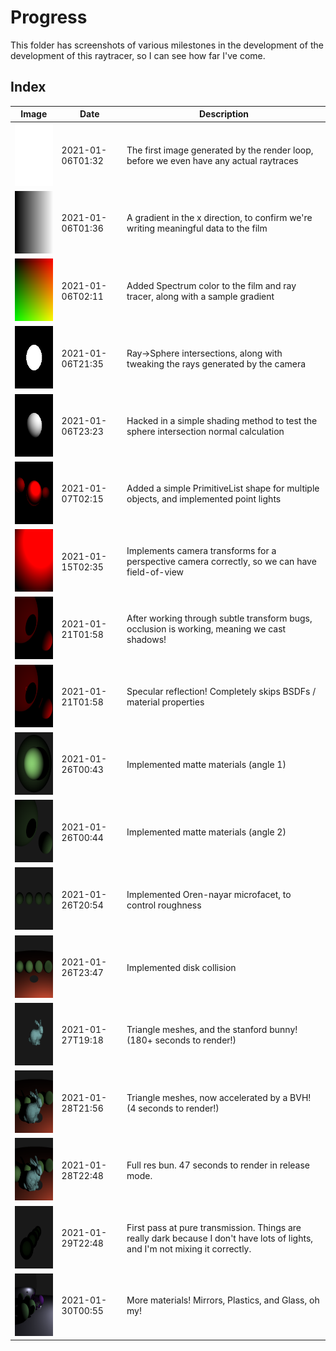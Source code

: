 # Progress

This folder has screenshots of various milestones in the development of the development of this raytracer, so I can see how far I've come.

## Index

|                          Image                         |       Date       |    Description                                                                      |
|--------------------------------------------------------|------------------|-------------------------------------------------------------------------------------|
|<img src="./001_first.png" width="100" height="100">     | 2021-01-06T01:32 | The first image generated by the render loop, before we even have any actual raytraces
|<img src="./002_gradient.png" width="100" height="100">  | 2021-01-06T01:36 | A gradient in the x direction, to confirm we're writing meaningful data to the film
|<img src="./003_color.png" width="100" height="100">     | 2021-01-06T02:11 | Added Spectrum color to the film and ray tracer, along with a sample gradient
|<img src="./004_sphere.png" width="100" height="100">    | 2021-01-06T21:35 | Ray->Sphere intersections, along with tweaking the rays generated by the camera
|<img src="./005_shading.png" width="100" height="100">   | 2021-01-06T23:23 | Hacked in a simple shading method to test the sphere intersection normal calculation
|<img src="./006_many.png" width="100" height="100">      | 2021-01-07T02:15 | Added a simple PrimitiveList shape for multiple objects, and implemented point lights
|<img src="./007_fov.png" width="100" height="100">       | 2021-01-15T02:35 | Implements camera transforms for a perspective camera correctly, so we can have field-of-view
|<img src="./008_shadows.png" width="100" height="100">   | 2021-01-21T01:58 | After working through subtle transform bugs, occlusion is working, meaning we cast shadows!
|<img src="./009_spec_refl.png" width="100" height="100"> | 2021-01-21T01:58 | Specular reflection! Completely skips BSDFs / material properties
|<img src="./010_matte.png" width="100" height="100">     | 2021-01-26T00:43 | Implemented matte materials (angle 1)
|<img src="./011_matte_2.png" width="100" height="100">   | 2021-01-26T00:44 | Implemented matte materials (angle 2)
|<img src="./012_orennayar.png" width="100" height="100"> | 2021-01-26T20:54 | Implemented Oren-nayar microfacet, to control roughness
|<img src="./013_disk.png" width="100" height="100">      | 2021-01-26T23:47 | Implemented disk collision
|<img src="./014_bunbun.png" width="100" height="100">    | 2021-01-27T19:18 | Triangle meshes, and the stanford bunny! (180+ seconds to render!)
|<img src="./015_bunaccel.png" width="100" height="100">  | 2021-01-28T21:56 | Triangle meshes, now accelerated by a BVH! (4 seconds to render!)
|<img src="./016_fullresbun.png" width="100" height="100">| 2021-01-28T22:48 | Full res bun.  47 seconds to render in release mode.
|<img src="./017_earlytrans.png" width="100" height="100">| 2021-01-29T22:48 | First pass at pure transmission.  Things are really dark because I don't have lots of lights, and I'm not mixing it correctly.
|<img src="./018_more_mats.png" width="100" height="100"> | 2021-01-30T00:55 | More materials!  Mirrors, Plastics, and Glass, oh my!